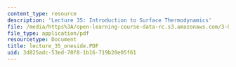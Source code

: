 ```yaml
---
content_type: resource
description: 'Lecture 35: Introduction to Surface Thermodynamics'
file: /media/https%3A/open-learning-course-data-rc.s3.amazonaws.com/3-00-thermodynamics-of-materials-fall-2002/3d825adc53ed70f81b16719b20e05f61_lecture_35_oneside.PDF
file_type: application/pdf
resourcetype: Document
title: lecture_35_oneside.PDF
uid: 3d825adc-53ed-70f8-1b16-719b20e05f61
---
```

